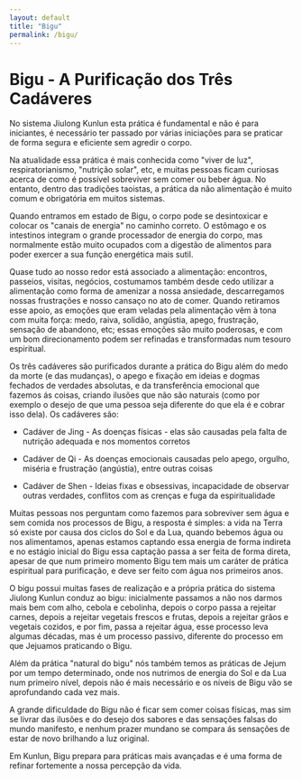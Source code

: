 ```yaml
---
layout: default
title: "Bigu"
permalink: /bigu/
---
```


# Bigu - A Purificação dos Três Cadáveres
 
No sistema Jiulong Kunlun esta prática é fundamental e não é para iniciantes, é necessário ter passado por várias iniciações para se praticar de forma segura e eficiente sem agredir o corpo.  

Na atualidade essa prática é mais conhecida como "viver de luz", respiratorianismo, "nutrição solar", etc, e muitas pessoas ficam curiosas acerca de como é possível sobreviver sem comer ou beber água. No entanto, dentro das tradições taoistas, a prática da não alimentação é muito comum e obrigatória em muitos sistemas.  

Quando entramos em estado de Bigu, o corpo pode se desintoxicar e colocar os "canais de energia" no caminho correto. O estômago e os intestinos integram o grande processador de energia do corpo, mas normalmente estão muito ocupados com a digestão de alimentos para poder exercer a sua função energética mais sutil.  

Quase tudo ao nosso redor está associado a alimentação: encontros, passeios, visitas, negócios, costumamos também desde cedo utilizar a alimentação como forma de amenizar a nossa ansiedade, descarregamos nossas frustrações e nosso cansaço no ato de comer. Quando retiramos esse apoio, as emoções que eram veladas pela alimentação vêm à tona com muita força: medo, raiva, solidão, angústia, apego, frustração, sensação de abandono, etc; essas emoções são muito poderosas, e com um bom direcionamento podem ser refinadas e transformadas num tesouro espiritual.  

Os três cadáveres são purificados durante a prática do Bigu além do medo da morte (e das mudanças), o apego e fixação em ideias e dogmas fechados de verdades absolutas, e da transferência emocional que fazemos ás coisas, criando ilusões que não são naturais (como por exemplo o desejo de que uma pessoa seja diferente do que ela é e cobrar isso dela). Os cadáveres são:

 

- Cadáver de Jing - As doenças físicas - elas são causadas pela falta de nutrição adequada e nos momentos corretos  

- Cadáver de Qi - As doenças emocionais causadas pelo apego, orgulho, miséria e frustração (angústia), entre outras coisas  

- Cadáver de Shen - Ideias fixas e obsessivas, incapacidade de observar outras verdades, conflitos com as crenças e fuga da espiritualidade

Muitas pessoas nos perguntam como fazemos para sobreviver sem água e sem comida nos processos de Bigu, a resposta é simples: a vida na Terra só existe por causa dos ciclos do Sol e da Lua, quando bebemos água ou nos alimentamos, apenas estamos captando essa energia de forma indireta e no estágio inicial do Bigu essa captação passa a ser feita de forma direta, apesar de que num primeiro momento Bigu tem mais um caráter de prática espiritual para purificação, e deve ser feito com água nos primeiros anos.  

O bigu possui muitas fases de realização e a própria prática do sistema Jiulong Kunlun conduz ao bigu: inicialmente passamos a não nos darmos mais bem com alho, cebola e cebolinha, depois o corpo passa a rejeitar carnes, depois a rejeitar vegetais frescos e frutas, depois a rejeitar grãos e vegetais cozidos, e por fim, passa a rejeitar água, esse processo leva algumas décadas, mas é um processo passivo, diferente do processo em que Jejuamos praticando o Bigu.  

Além da prática "natural do bigu" nós também temos as práticas de Jejum por um tempo determinado, onde nos nutrimos de energia do Sol e da Lua num primeiro nível, depois não é mais necessário e os níveis de Bigu vão se aprofundando cada vez mais.  

A grande dificuldade do Bigu não é ficar sem comer coisas físicas, mas sim se livrar das ilusões e do desejo dos sabores e das sensações falsas do mundo manifesto, e nenhum prazer mundano se compara ás sensações de estar de novo brilhando a luz original.  

Em Kunlun, Bigu prepara para práticas mais avançadas e é uma forma de refinar fortemente a nossa percepção da vida. 